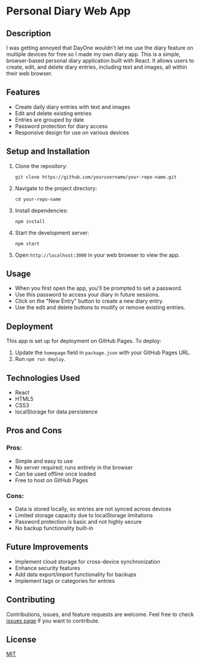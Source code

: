 # Personal Diary Web App

## Description
I was getting annoyed that DayOne wouldn't let me use the diary feature on multiple devices for free so I made my own diary app. This is a simple, browser-based personal diary application built with React. It allows users to create, edit, and delete diary entries, including text and images, all within their web browser.

## Features
- Create daily diary entries with text and images
- Edit and delete existing entries
- Entries are grouped by date
- Password protection for diary access
- Responsive design for use on various devices

## Setup and Installation
1. Clone the repository:
   ```
   git clone https://github.com/yourusername/your-repo-name.git
   ```
2. Navigate to the project directory:
   ```
   cd your-repo-name
   ```
3. Install dependencies:
   ```
   npm install
   ```
4. Start the development server:
   ```
   npm start
   ```
5. Open `http://localhost:3000` in your web browser to view the app.

## Usage
- When you first open the app, you'll be prompted to set a password.
- Use this password to access your diary in future sessions.
- Click on the "New Entry" button to create a new diary entry.
- Use the edit and delete buttons to modify or remove existing entries.

## Deployment
This app is set up for deployment on GitHub Pages. To deploy:
1. Update the `homepage` field in `package.json` with your GitHub Pages URL.
2. Run `npm run deploy`.

## Technologies Used
- React
- HTML5
- CSS3
- localStorage for data persistence

## Pros and Cons

### Pros:
- Simple and easy to use
- No server required; runs entirely in the browser
- Can be used offline once loaded
- Free to host on GitHub Pages

### Cons:
- Data is stored locally, so entries are not synced across devices
- Limited storage capacity due to localStorage limitations
- Password protection is basic and not highly secure
- No backup functionality built-in

## Future Improvements
- Implement cloud storage for cross-device synchronization
- Enhance security features
- Add data export/import functionality for backups
- Implement tags or categories for entries

## Contributing
Contributions, issues, and feature requests are welcome. Feel free to check [issues page](https://github.com/prashant-lonikar/personal-diary-app/issues) if you want to contribute.

## License
[MIT](https://choosealicense.com/licenses/mit/)
